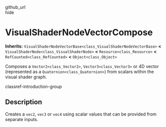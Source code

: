github\_url  
hide

# VisualShaderNodeVectorCompose

**Inherits:**
`VisualShaderNodeVectorBase<class_VisualShaderNodeVectorBase>` **&lt;**
`VisualShaderNode<class_VisualShaderNode>` **&lt;**
`Resource<class_Resource>` **&lt;** `RefCounted<class_RefCounted>`
**&lt;** `Object<class_Object>`

Composes a `Vector2<class_Vector2>`, `Vector3<class_Vector3>` or 4D
vector (represented as a `Quaternion<class_Quaternion>`) from scalars
within the visual shader graph.

classref-introduction-group

## Description

Creates a `vec2`, `vec3` or `vec4` using scalar values that can be
provided from separate inputs.
